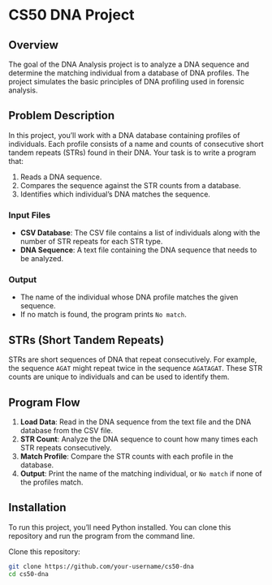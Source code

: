 # CS50 DNA Project

## Overview
The goal of the DNA Analysis project is to analyze a DNA sequence and determine the matching individual from a database of DNA profiles. The project simulates the basic principles of DNA profiling used in forensic analysis.

## Problem Description
In this project, you’ll work with a DNA database containing profiles of individuals. Each profile consists of a name and counts of consecutive short tandem repeats (STRs) found in their DNA. Your task is to write a program that:
1. Reads a DNA sequence.
2. Compares the sequence against the STR counts from a database.
3. Identifies which individual’s DNA matches the sequence.

### Input Files
- **CSV Database**: The CSV file contains a list of individuals along with the number of STR repeats for each STR type.
- **DNA Sequence**: A text file containing the DNA sequence that needs to be analyzed.

### Output
- The name of the individual whose DNA profile matches the given sequence.
- If no match is found, the program prints `No match`.

## STRs (Short Tandem Repeats)
STRs are short sequences of DNA that repeat consecutively. For example, the sequence `AGAT` might repeat twice in the sequence `AGATAGAT`. These STR counts are unique to individuals and can be used to identify them.

## Program Flow
1. **Load Data**: Read in the DNA sequence from the text file and the DNA database from the CSV file.
2. **STR Count**: Analyze the DNA sequence to count how many times each STR repeats consecutively.
3. **Match Profile**: Compare the STR counts with each profile in the database.
4. **Output**: Print the name of the matching individual, or `No match` if none of the profiles match.

## Installation
To run this project, you’ll need Python installed. You can clone this repository and run the program from the command line.

Clone this repository:
   ```bash
   git clone https://github.com/your-username/cs50-dna
   cd cs50-dna
